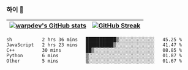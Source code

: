 
### 하이 👋
[![warpdev's GitHub stats](https://github-readme-stats.vercel.app/api?username=warpdev&show_icons=true&theme=vue-dark)](#) |[![GitHub Streak](https://github-readme-streak-stats.herokuapp.com/?user=warpdev&theme=dark)](#)
--- | --- |
<!--START_SECTION:waka-->
```text
sh           2 hrs 36 mins   ███████████▒░░░░░░░░░░░░░   45.25 % 
JavaScript   2 hrs 23 mins   ██████████▒░░░░░░░░░░░░░░   41.47 % 
C++          30 mins         ██▒░░░░░░░░░░░░░░░░░░░░░░   08.85 % 
Python       6 mins          ▒░░░░░░░░░░░░░░░░░░░░░░░░   01.87 % 
Other        5 mins          ▒░░░░░░░░░░░░░░░░░░░░░░░░   01.67 % 
```
<!--END_SECTION:waka-->

<!--
**warpdev/warpdev** is a ✨ _special_ ✨ repository because its `README.md` (this file) appears on your GitHub profile.

Here are some ideas to get you started:

- 🔭 I’m currently working on ...
- 🌱 I’m currently learning ...
- 👯 I’m looking to collaborate on ...
- 🤔 I’m looking for help with ...
- 💬 Ask me about ...
- 📫 How to reach me: ...
- 😄 Pronouns: ...
- ⚡ Fun fact: ...
-->
